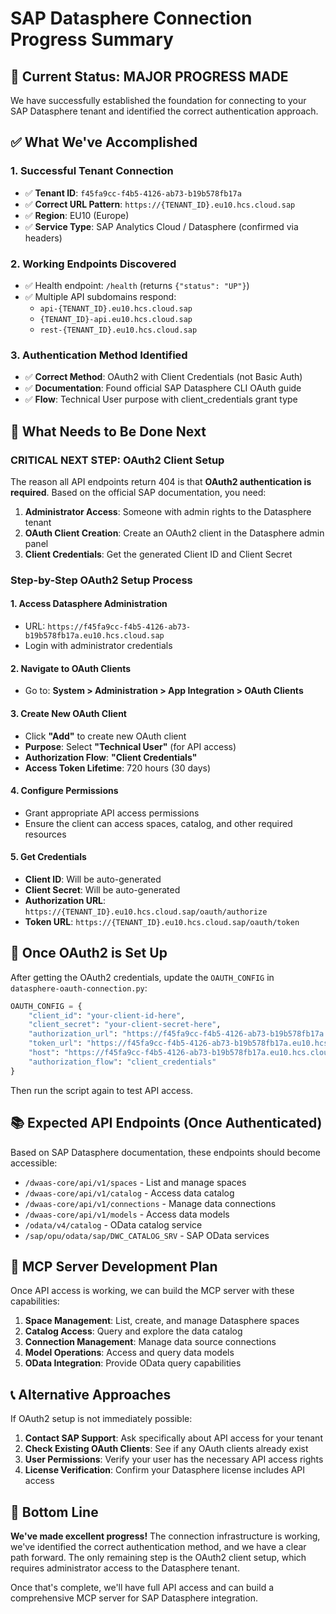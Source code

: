 # SAP Datasphere Connection Progress Summary

## 🎯 Current Status: MAJOR PROGRESS MADE

We have successfully established the foundation for connecting to your SAP Datasphere tenant and identified the correct authentication approach.

## ✅ What We've Accomplished

### 1. **Successful Tenant Connection**
- ✅ **Tenant ID**: `f45fa9cc-f4b5-4126-ab73-b19b578fb17a`
- ✅ **Correct URL Pattern**: `https://{TENANT_ID}.eu10.hcs.cloud.sap`
- ✅ **Region**: EU10 (Europe)
- ✅ **Service Type**: SAP Analytics Cloud / Datasphere (confirmed via headers)

### 2. **Working Endpoints Discovered**
- ✅ Health endpoint: `/health` (returns `{"status": "UP"}`)
- ✅ Multiple API subdomains respond:
  - `api-{TENANT_ID}.eu10.hcs.cloud.sap`
  - `{TENANT_ID}-api.eu10.hcs.cloud.sap`
  - `rest-{TENANT_ID}.eu10.hcs.cloud.sap`

### 3. **Authentication Method Identified**
- ✅ **Correct Method**: OAuth2 with Client Credentials (not Basic Auth)
- ✅ **Documentation**: Found official SAP Datasphere CLI OAuth guide
- ✅ **Flow**: Technical User purpose with client_credentials grant type

## 🔧 What Needs to Be Done Next

### **CRITICAL NEXT STEP: OAuth2 Client Setup**

The reason all API endpoints return 404 is that **OAuth2 authentication is required**. Based on the official SAP documentation, you need:

1. **Administrator Access**: Someone with admin rights to the Datasphere tenant
2. **OAuth Client Creation**: Create an OAuth2 client in the Datasphere admin panel
3. **Client Credentials**: Get the generated Client ID and Client Secret

### **Step-by-Step OAuth2 Setup Process**

#### 1. Access Datasphere Administration
- URL: `https://f45fa9cc-f4b5-4126-ab73-b19b578fb17a.eu10.hcs.cloud.sap`
- Login with administrator credentials

#### 2. Navigate to OAuth Clients
- Go to: **System > Administration > App Integration > OAuth Clients**

#### 3. Create New OAuth Client
- Click **"Add"** to create new OAuth client
- **Purpose**: Select **"Technical User"** (for API access)
- **Authorization Flow**: **"Client Credentials"**
- **Access Token Lifetime**: 720 hours (30 days)

#### 4. Configure Permissions
- Grant appropriate API access permissions
- Ensure the client can access spaces, catalog, and other required resources

#### 5. Get Credentials
- **Client ID**: Will be auto-generated
- **Client Secret**: Will be auto-generated
- **Authorization URL**: `https://{TENANT_ID}.eu10.hcs.cloud.sap/oauth/authorize`
- **Token URL**: `https://{TENANT_ID}.eu10.hcs.cloud.sap/oauth/token`

## 🚀 Once OAuth2 is Set Up

After getting the OAuth2 credentials, update the `OAUTH_CONFIG` in `datasphere-oauth-connection.py`:

```python
OAUTH_CONFIG = {
    "client_id": "your-client-id-here",
    "client_secret": "your-client-secret-here",
    "authorization_url": "https://f45fa9cc-f4b5-4126-ab73-b19b578fb17a.eu10.hcs.cloud.sap/oauth/authorize",
    "token_url": "https://f45fa9cc-f4b5-4126-ab73-b19b578fb17a.eu10.hcs.cloud.sap/oauth/token",
    "host": "https://f45fa9cc-f4b5-4126-ab73-b19b578fb17a.eu10.hcs.cloud.sap",
    "authorization_flow": "client_credentials"
}
```

Then run the script again to test API access.

## 📚 Expected API Endpoints (Once Authenticated)

Based on SAP Datasphere documentation, these endpoints should become accessible:

- `/dwaas-core/api/v1/spaces` - List and manage spaces
- `/dwaas-core/api/v1/catalog` - Access data catalog
- `/dwaas-core/api/v1/connections` - Manage data connections
- `/dwaas-core/api/v1/models` - Access data models
- `/odata/v4/catalog` - OData catalog service
- `/sap/opu/odata/sap/DWC_CATALOG_SRV` - SAP OData services

## 🎯 MCP Server Development Plan

Once API access is working, we can build the MCP server with these capabilities:

1. **Space Management**: List, create, and manage Datasphere spaces
2. **Catalog Access**: Query and explore the data catalog
3. **Connection Management**: Manage data source connections
4. **Model Operations**: Access and query data models
5. **OData Integration**: Provide OData query capabilities

## 📞 Alternative Approaches

If OAuth2 setup is not immediately possible:

1. **Contact SAP Support**: Ask specifically about API access for your tenant
2. **Check Existing OAuth Clients**: See if any OAuth clients already exist
3. **User Permissions**: Verify your user has the necessary API access rights
4. **License Verification**: Confirm your Datasphere license includes API access

## 🎉 Bottom Line

**We've made excellent progress!** The connection infrastructure is working, we've identified the correct authentication method, and we have a clear path forward. The only remaining step is the OAuth2 client setup, which requires administrator access to the Datasphere tenant.

Once that's complete, we'll have full API access and can build a comprehensive MCP server for SAP Datasphere integration.